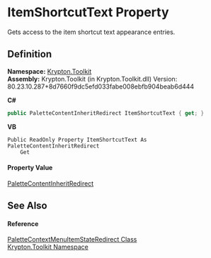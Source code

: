 # ItemShortcutText Property


Gets access to the item shortcut text appearance entries.



## Definition
**Namespace:** <a href="79d2eac2-21f4-54ff-7552-b20c33c30600.md">Krypton.Toolkit</a>  
**Assembly:** Krypton.Toolkit (in Krypton.Toolkit.dll) Version: 80.23.10.287+8d7660f9dc5efd033fabe008ebfb904beab6d444

**C#**
``` C#
public PaletteContentInheritRedirect ItemShortcutText { get; }
```
**VB**
``` VB
Public ReadOnly Property ItemShortcutText As PaletteContentInheritRedirect
	Get
```



#### Property Value
<a href="3ab30f1e-ee95-9ef7-e6e5-f704140797ad.md">PaletteContentInheritRedirect</a>

## See Also


#### Reference
<a href="4e1f8bb0-4cc2-8467-c1b0-9ca2a9ff06d6.md">PaletteContextMenuItemStateRedirect Class</a>  
<a href="79d2eac2-21f4-54ff-7552-b20c33c30600.md">Krypton.Toolkit Namespace</a>  
